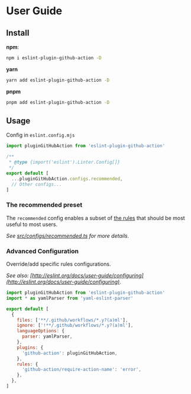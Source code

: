 # User Guide

## Install

**npm**:

```bash
npm i eslint-plugin-github-action -D
```

**yarn**

```bash
yarn add eslint-plugin-github-action -D
```

**pnpm**

```bash
pnpm add eslint-plugin-github-action -D
```

## Usage

Config in `eslint.config.mjs`

```js
import pluginGitHubAction from 'eslint-plugin-github-action'

/**
 * @type {import('eslint').Linter.Config[]}
 */
export default [
  ...pluginGitHubAction.configs.recommended,
  // Other configs...
]
```

### The recommended preset

The `recommended` config enables a subset of [the rules](#rules) that should be most useful to most users.

_See [src/configs/recommended.ts](https://github.com/ntnyq/eslint-plugin-github-action/blob/main/src/configs/recommended.ts) for more details._

### Advanced Configuration

Override/add specific rules configurations.

_See also: [http://eslint.org/docs/user-guide/configuring](http://eslint.org/docs/user-guide/configuring)_.

```js
import pluginGitHubAction from 'eslint-plugin-github-action'
import * as yamlParser from 'yaml-eslint-parser'

export default [
  {
    files: ['**/.github/workflows/*.y?(a)ml'],
    ignore: ['!**/.github/workflows/*.y?(a)ml'],
    languageOptions: {
      parser: yamlParser,
    },
    plugins: {
      'github-action': pluginGitHubAction,
    },
    rules: {
      'github-action/require-action-name': 'error',
    },
  },
]
```
